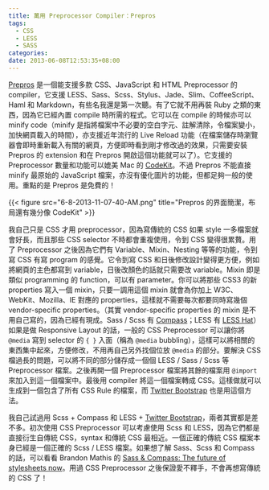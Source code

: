 ```yaml
---
title: 萬用 Preprocessor Compiler：Prepros
tags:
  - CSS
  - LESS
  - SASS
categories:
date: 2013-06-08T12:53:35+08:00
---
```


[Prepros](http://alphapixels.com/prepros/) 是一個能支援多款 CSS、JavaScript 和 HTML Preprocessor 的 compiler，它支援 LESS、Sass、Scss、Stylus、Jade、Slim、CoffeeScript、Haml 和 Markdown，有些名我還是第一次聽。有了它就不用再裝 Ruby 之類的東西，因為它已經內置 compile 時所需的程式。它可以在 compile 的時候亦可以 minify code（minify 是指將檔案中不必要的空白字元、註解清除，令檔案變小，加快網頁載入的時間），亦支援近年流行的 Live Reload 功能（在檔案儲存時瀏覽器會即時重新載入有關的網頁，方便即時看到剛才修改過的效果，只需要安裝 Prepros 的 extension 和在 Prepros 開啟這個功能就可以了）。它支援的 Preprocessor 數量和功能可以媲美 Mac 的 [CodeKit](http://incident57.com/codekit/)。不過 Prepros 不能直接 minify 最原始的 JavaScript 檔案，亦沒有優化圖片的功能，但都足夠一般的使用。重點的是 Prepros 是免費的！

<!--more-->

{{< figure src="6-8-2013-11-07-40-AM.png" title="Prepros 的界面簡潔，布局還有幾分像 CodeKit" >}}

我自己只是 CSS 才用 preprocessor，因為寫傳統的 CSS 如果 style 一多檔案就會好長，而且那些 CSS selector 不時都會重複使用，令到 CSS 變得很累贅。用了 Preprocessor 之後因為它們有 Variable、Mixin、Nesting 等等的功能，令到寫 CSS 有寫 program 的感覺。它令到寫 CSS 和日後修改設計變得更方便，例如將網頁的主色都寫到 variable，日後改顏色的話就只需要改 variable。Mixin 即是類似 programming 的 function，可以有 parameter。你可以將那些 CSS3 的新 properties 寫入一個 mixin，只要一調用這個 mixin 就會為你加上 W3C、WebKit、Mozilla、IE 對應的 properties，這樣就不需要每次都要同時寫幾個 vendor-specific properties。（其實 vendor-specific properties 的 mixin 是不用自己寫的，因為已經有現成。Sass / Scss 有 [Compass](http://compass-style.org/)；LESS 有 [LESS Hat](http://lesshat.com/)）如果是做 Responsive Layout 的話，一般的 CSS Preprocessor 可以讓你將 `@media` 寫到 selector 的 `{ }` 入面（稱為 `@media` bubbling），這樣可以將相關的東西集中起來，方便修改，不用再自己另外找個位放 `@media` 的部分。要解決 CSS 檔過長的問題，可以將不同的部分儲存成一個個 LESS / Sass / Scss 等 Preprocessor 檔案。之後再開一個 Preprocessor 檔案將其餘的檔案用 `@import` 來加入到這一個檔案中。最後用 compiler 將這一個檔案轉成 CSS。這樣做就可以生成到一個包含了所有 CSS Rule 的檔案，而 [Twitter Bootstrap](http://getbootstrap.com) 也是用這個方法。

我自己試過用 Scss + Compass 和 LESS + [Twitter Bootstrap](http://getbootstrap.com)，兩者其實都是差不多。初次使用 CSS Preprocessor 可以考慮使用 Scss 和 LESS，因為它們都是直接衍生自傳統 CSS，syntax 和傳統 CSS 最相近。一個正確的傳統 CSS 檔案本身已經是一個正確的 Scss / LESS 檔案。如果想了解 Sass、Scss 和 Compass 的話，可以看看 Brandon Mathis 的 [Sass &amp; Compass: The future of stylesheets now](http://speakerdeck.com/u/imathis/p/sass-compass-the-future-of-stylesheets-now)。用過 CSS Preprocessor 之後保證愛不釋手，不會再想寫傳統的 CSS 了！
